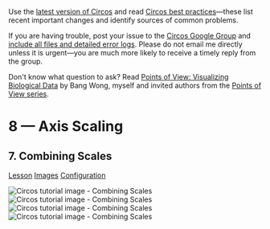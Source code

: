 Use the [latest version of Circos](/software/download/circos/) and read
[Circos best
practices](/documentation/tutorials/reference/best_practices/)—these list
recent important changes and identify sources of common problems.

If you are having trouble, post your issue to the [Circos Google
Group](https://groups.google.com/group/circos-data-visualization) and [include
all files and detailed error logs](/support/support/). Please do not email me
directly unless it is urgent—you are much more likely to receive a timely
reply from the group.

Don't know what question to ask? Read [Points of View: Visualizing Biological
Data](https://www.nature.com/nmeth/journal/v9/n12/full/nmeth.2258.html) by
Bang Wong, myself and invited authors from the [Points of View
series](https://mk.bcgsc.ca/pointsofview).

# 8 — Axis Scaling

## 7\. Combining Scales

[Lesson](/documentation/tutorials/scaling/combining_scales/lesson)
[Images](/documentation/tutorials/scaling/combining_scales/images)
[Configuration](/documentation/tutorials/scaling/combining_scales/configuration)

![Circos tutorial image - Combining
Scales](/documentation/tutorials/scaling/combining_scales/img/01.png) ![Circos
tutorial image - Combining
Scales](/documentation/tutorials/scaling/combining_scales/img/02.png) ![Circos
tutorial image - Combining
Scales](/documentation/tutorials/scaling/combining_scales/img/03.png) ![Circos
tutorial image - Combining
Scales](/documentation/tutorials/scaling/combining_scales/img/04.png)

